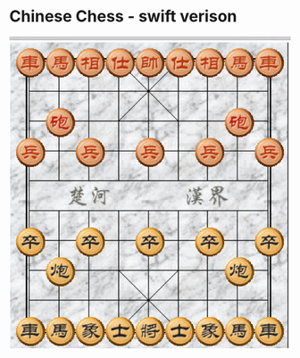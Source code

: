 Chinese Chess - swift verison
=============================

![alt tag](https://github.com/Zhuoli/Swift/blob/master/images/chessBoard.png)